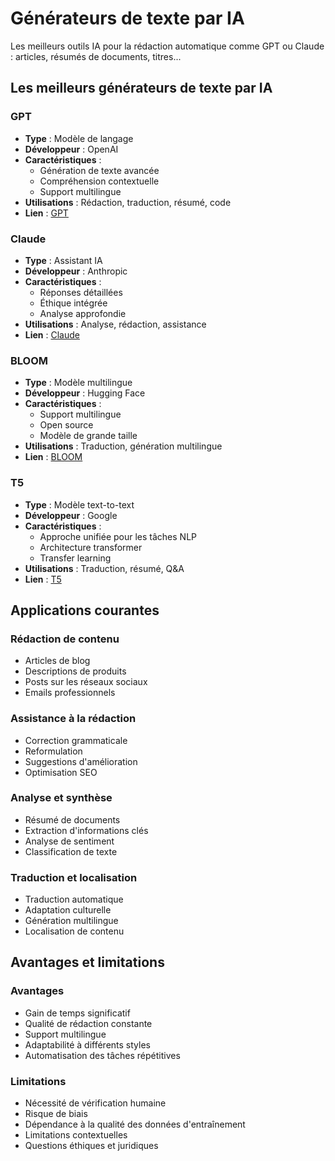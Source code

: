 # Générateurs de texte par IA

Les meilleurs outils IA pour la rédaction automatique comme GPT ou Claude : articles, résumés de documents, titres...

## Les meilleurs générateurs de texte par IA

### GPT
- **Type** : Modèle de langage
- **Développeur** : OpenAI
- **Caractéristiques** : 
  - Génération de texte avancée
  - Compréhension contextuelle
  - Support multilingue
- **Utilisations** : Rédaction, traduction, résumé, code
- **Lien** : [GPT](catalogue/texte/chat-gpt.html)

### Claude
- **Type** : Assistant IA
- **Développeur** : Anthropic
- **Caractéristiques** : 
  - Réponses détaillées
  - Éthique intégrée
  - Analyse approfondie
- **Utilisations** : Analyse, rédaction, assistance
- **Lien** : [Claude](catalogue/texte/claude.html)

### BLOOM
- **Type** : Modèle multilingue
- **Développeur** : Hugging Face
- **Caractéristiques** : 
  - Support multilingue
  - Open source
  - Modèle de grande taille
- **Utilisations** : Traduction, génération multilingue
- **Lien** : [BLOOM](catalogue/texte/bloom.html)

### T5
- **Type** : Modèle text-to-text
- **Développeur** : Google
- **Caractéristiques** : 
  - Approche unifiée pour les tâches NLP
  - Architecture transformer
  - Transfer learning
- **Utilisations** : Traduction, résumé, Q&A
- **Lien** : [T5](catalogue/texte/t5.html)

## Applications courantes

### Rédaction de contenu
- Articles de blog
- Descriptions de produits
- Posts sur les réseaux sociaux
- Emails professionnels

### Assistance à la rédaction
- Correction grammaticale
- Reformulation
- Suggestions d'amélioration
- Optimisation SEO

### Analyse et synthèse
- Résumé de documents
- Extraction d'informations clés
- Analyse de sentiment
- Classification de texte

### Traduction et localisation
- Traduction automatique
- Adaptation culturelle
- Génération multilingue
- Localisation de contenu

## Avantages et limitations

### Avantages
- Gain de temps significatif
- Qualité de rédaction constante
- Support multilingue
- Adaptabilité à différents styles
- Automatisation des tâches répétitives

### Limitations
- Nécessité de vérification humaine
- Risque de biais
- Dépendance à la qualité des données d'entraînement
- Limitations contextuelles
- Questions éthiques et juridiques 